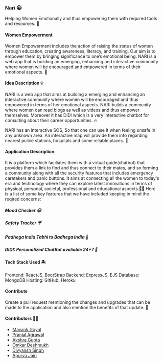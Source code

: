 ### Nari 😀
Helping Women Emotionally and thus empowering them with required tools and resources. 👭

#### Women Empowerment 
Women Empowerment includes the action of raising the status of women through education, creating awareness, literacy, and training. Our aim is to empower them by bringing significance to one’s emotional being. NARI is a web app that is building an emerging, enhancing and interactive community where women will be encouraged and empowered in terms of their emotional aspects. 🏇

#### Idea Description 💡
NARI is a web app that aims at building a emerging and enhancing an interactive community where women will be encouraged and thus empowered in terms of her emotional aspects. NARI builds a community where women can read blogs as well as videos and thus empower themselves. Moreover it has DIDI which is a very interactive chatbot for consulting about their career opportunities. 🔥

NARI has an interactive SOS, So that one can use it when feeling unsafe in any unknown area. An interactive map will provide them info regarding nearest police stations, hospitals and some reliable places. 🏅

#### Application Description 
It is a platform which faciliates them with a virtual guide(chatbot) that provides them a link to find and thus connect to their mates, and so forming a community along with all the security features that includes emergency caretakers and panic buttons. It aims at connecting all the women to today's era and technology where they can explore latest innovations in terms of physical, personal, societal, professional and educational aspects.🙌🏻
Here is a list of some key features that we have included keeping in mind the reqired concerns:
##### Mood Checker 😃

##### Safety Tracker ☔

##### Padhega India Tabhi to Badhega India 🚣

##### DIDI: Personalized ChatBot avaliable 24*7 👧

#### Tech Stack Used 🏝️
Frontend: ReactJS, BootStrap 
Backend: ExpressJS, EJS
Database: MongoDB
Hosting: GitHub, Heroku 

#### Contribute
Create a pull request mentioning the changes and upgrades that can be made to the application and also mention the benefits of that update. 🍉

#### Contributors 🐱‍💻
- [Mayank Goyal](https://github.com/heromayank2)
- [Pranjal Agrawal](https://github.com/pranjal1127)
- [Akshra Gupta]()
- [Omkar Deshmukh](https://github.com/h4ckom/)
- [Divyansh Singh](https://github.com/brc-dd)
- [Apurva Jain](https://github.com/apurvajain10)